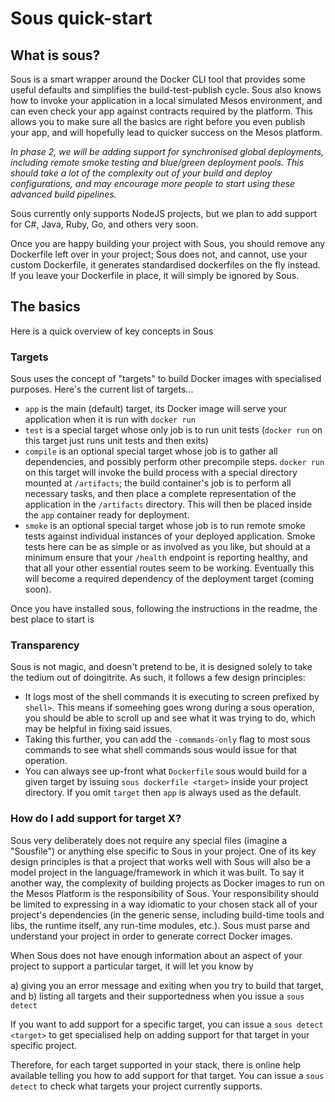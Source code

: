 # Sous quick-start

## What is sous?

Sous is a smart wrapper around the Docker CLI tool that provides some useful defaults and simplifies the build-test-publish cycle. Sous also knows how to invoke your application in a local simulated Mesos environment, and can even check your app against contracts required by the platform. This allows you to make sure all the basics are right before you even publish your app, and will hopefully lead to quicker success on the Mesos platform.

_In phase 2, we will be adding support for synchronised global deployments, including remote smoke testing and blue/green deployment pools. This should take a lot of the complexity out of your build and deploy configurations, and may encourage more people to start using these advanced build pipelines._

Sous currently only supports NodeJS projects, but we plan to add support for C#, Java, Ruby, Go, and others very soon.

Once you are happy building your project with Sous, you should remove any Dockerfile left over in your project; Sous does not, and cannot, use your custom Dockerfile, it generates standardised dockerfiles on the fly instead. If you leave your Dockerfile in place, it will simply be ignored by Sous.

## The basics

Here is a quick overview of key concepts in Sous

### Targets

Sous uses the concept of "targets" to build Docker images with specialised purposes. Here's the current list of targets...

- `app` is the main (default) target, its Docker image will serve your application when it is run with `docker run`
- `test` is a special target whose only job is to run unit tests (`docker run` on this target just runs unit tests and then exits)
- `compile` is an optional special target whose job is to gather all dependencies, and possibly perform other precompile steps. `docker run` on this target will invoke the build process with a special directory mounted at `/artifacts`; the build container's job is to perform all necessary tasks, and then place a complete representation of the application in the `/artifacts` directory. This will then be placed inside the `app` container ready for deployment.
- `smoke` is an optional special target whose job is to run remote smoke tests against individual instances of your deployed application. Smoke tests here can be as simple or as involved as you like, but should at a minimum ensure that your `/health` endpoint is reporting healthy, and that all your other essential routes seem to be working. Eventually this will become a required dependency of the deployment target (coming soon).

Once you have installed sous, following the instructions in the readme, the best place to start is

### Transparency

Sous is not magic, and doesn't pretend to be, it is designed solely to take the tedium out of doingitrite. As such, it follows a few design principles:

- It logs most of the shell commands it is executing to screen prefixed by `shell>`. This means if someehing goes wrong during a sous operation, you should be able to scroll up and see what it was trying to do, which may be helpful in fixing said issues.
- Taking this further, you can add the `-commands-only` flag to most sous commands to see what shell commands sous would issue for that operation.
- You can always see up-front what `Dockerfile` sous would build for a given target by issuing `sous dockerfile <target>` inside your project directory. If you omit `target` then `app` is always used as the default.

### How do I add support for target X?

Sous very deliberately does not require any special files (imagine a "Sousfile") or anything else specific to Sous in your project. One of its key design principles is that a project that works well with Sous will also be a model project in the language/framework in which it was built. To say it another way, the complexity of building projects as Docker images to run on the Mesos Platform is the responsibility of Sous. Your responsibility should be limited to expressing in a way idiomatic to your chosen stack all of your project's dependencies (in the generic sense, including build-time tools and libs, the runtime itself, any run-time modules, etc.). Sous must parse and understand your project in order to generate correct Docker images.

When Sous does not have enough information about an aspect of your project to support a particular target, it will let you know by

a) giving you an error message and exiting when you try to build that target, and
b) listing all targets and their supportedness when you issue a `sous detect`

If you want to add support for a specific target, you can issue a `sous detect <target>` to get specialised help on adding support for that target in your specific project.

Therefore, for each target supported in your stack, there is online help available telling you how to add support for that target. You can issue a `sous detect` to check what targets your project currently supports.

